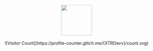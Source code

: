 <div id="header" align="center">
  <img src="https://media.giphy.com/media/M9gbBd9nbDrOTu1Mqx/giphy.gif" width="100"/>
 </div>
 <br>
<center>
  ![Visitor Count](https://profile-counter.glitch.me/{XTRDevv}/count.svg)
</center>
